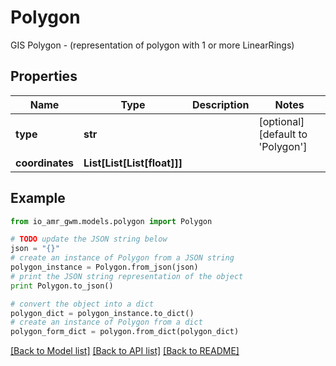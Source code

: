 # Polygon

GIS Polygon - (representation of polygon with 1 or more LinearRings)

## Properties
Name | Type | Description | Notes
------------ | ------------- | ------------- | -------------
**type** | **str** |  | [optional] [default to 'Polygon']
**coordinates** | **List[List[List[float]]]** |  | 

## Example

```python
from io_amr_gwm.models.polygon import Polygon

# TODO update the JSON string below
json = "{}"
# create an instance of Polygon from a JSON string
polygon_instance = Polygon.from_json(json)
# print the JSON string representation of the object
print Polygon.to_json()

# convert the object into a dict
polygon_dict = polygon_instance.to_dict()
# create an instance of Polygon from a dict
polygon_form_dict = polygon.from_dict(polygon_dict)
```
[[Back to Model list]](../README.md#documentation-for-models) [[Back to API list]](../README.md#documentation-for-api-endpoints) [[Back to README]](../README.md)


